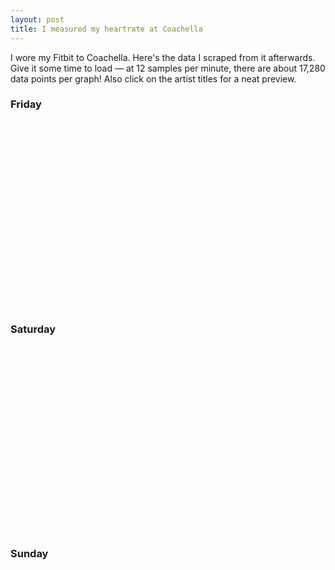 ```yaml
---
layout: post
title: I measured my heartrate at Coachella
---
```


I wore my Fitbit to Coachella. Here's the data I scraped from it afterwards.
Give it some time to load — at 12 samples per minute, there are about
17,280 data points per graph! Also click on the artist titles for a neat preview.

<h3>Friday</h3>
<div id="friday" style="width: 100%; min-height: 300px;"></div>
<h3>Saturday</h3>
<div id="saturday" style="width: 100%; min-height: 300px;"></div>
<h3>Sunday</h3>
<div id="sunday" style="width: 100%; min-height: 300px;"></div>

<script src="//cdnjs.cloudflare.com/ajax/libs/mobile-detect/1.3.2/mobile-detect.min.js" defer></script>
<script data-main="/public/scripts/coachella"
        src="https://cdnjs.cloudflare.com/ajax/libs/require.js/2.2.0/require.min.js"
        defer></script>
